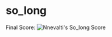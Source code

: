 # so_long

Final Score: ![Nnevalti's So_long Score](https://badge42.herokuapp.com/api/project/vdescham/so_long)
